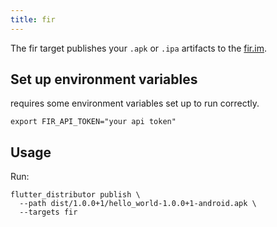 ```yaml
---
title: fir
---
```


The fir target publishes your `.apk` or `.ipa` artifacts to the [fir.im](https://betaqr.com).

## Set up environment variables

requires some environment variables set up to run correctly.

```
export FIR_API_TOKEN="your api token"
```

## Usage

Run:

```
flutter_distributor publish \
  --path dist/1.0.0+1/hello_world-1.0.0+1-android.apk \
  --targets fir
```
